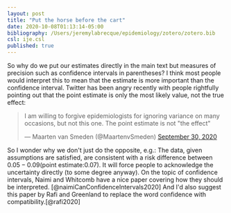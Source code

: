 ```yaml
---
layout: post
title: "Put the horse before the cart"
date: 2020-10-08T01:13:14-05:00
bibliography: /Users/jeremylabrecque/epidemiology/zotero/zotero.bib
csl: ije.csl
published: true
---
```


So why do we put our estimates directly in the main text but measures of precision such as confidence intervals in parentheses? I think most people would interpret this to mean that the estimate is more important than the confidence interval. Twitter has been angry recently with people rightfully pointing out that the point estimate is only the most likely value, not the true effect: 

<blockquote class="twitter-tweet" data-conversation="none"><p lang="en" dir="ltr">I am willing to forgive epidemiologists for ignoring variance on many occasions, but not this one. The point estimate is not &quot;the effect&quot;</p>&mdash; Maarten van Smeden (@MaartenvSmeden) <a href="https://twitter.com/MaartenvSmeden/status/1311326102195974145?ref_src=twsrc%5Etfw">September 30, 2020</a></blockquote> <script async src="https://platform.twitter.com/widgets.js" charset="utf-8"></script>

So I wonder why we don't just do the opposite, e.g.: The data, given assumptions are satisfied, are consistent with a risk difference between $0.05-0.09 (\textrm{point estimate:} 0.07)$.  It will force people to acknowledge the uncertainty directly (to some degree anyway). On the topic of confidence intervals, Naimi and Whitcomb have a nice paper covering how they should be interpreted. [@naimiCanConfidenceIntervals2020] And I'd also suggest this paper by Rafi and Greenland to replace the word confidence with compatibility.[@rafi2020]


